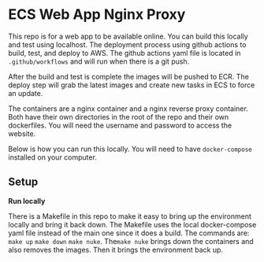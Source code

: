 # ECS Web App Nginx Proxy

This repo is for a web app to be available online. You can build this locally and test using localhost. The deployment
process using github actions to build, test, and deploy to AWS. The github actions yaml file is located in 
`.github/workflows` and will run when there is a git push.

After the build and test is complete the images will be pushed to ECR. The deploy step will grab the latest images and 
create new tasks in ECS to force an update.

The containers are a nginx container and a nginx reverse proxy container. Both have their own directories in the root 
of the repo and their own dockerfiles. You will need the username and password to access the website.

Below is how you can run this locally. You will need to have `docker-compose` installed on your computer.

## Setup

**Run locally**

There is a Makefile in this repo to make it easy to bring up the environment locally and bring it back down. The Makefile
 uses the local docker-compose yaml file instead of the main one since it does a build. The commands are: `make up` 
 `make down` `make nuke`. The`make nuke` brings down the containers and also removes the images. Then it
brings the environment back up. 